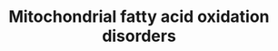 ---
annotations:
- type: Pathway Ontology
  value: carnitine-acylcarnitine translocase deficiency
- type: Pathway Ontology
  value: fatty acid beta degradation pathway
- type: Pathway Ontology
  value: classic metabolic pathway
- type: Disease Ontology
  value: carnitine palmitoyltransferase II deficiency
- type: Pathway Ontology
  value: carnitine palmitoyltransferase I deficiency pathway
- type: Pathway Ontology
  value: fatty acid beta degradation pathway
- type: Disease Ontology
  value: carnitine palmitoyltransferase I deficiency
- type: Disease Ontology
  value: carnitine-acylcarnitine translocase deficiency
authors:
- DeSl
description: test
last-edited: 2021-06-29
organisms:
- Homo sapiens
redirect_from:
- /index.php/Pathway:WP5123
- /instance/WP5123
schema-jsonld:
- '@context': https://schema.org/
  '@id': https://wikipathways.github.io/pathways/WP5123.html
  '@type': Dataset
  creator:
    '@type': Organization
    name: WikiPathways
  description: test
  keywords:
  - LCEH
  - C18 Acyl-CoA
  - C18 Enoyl-CoA
  - Long Chain Fatty Acid
  - FAD+
  - C17 FA
  - SLC25A20
  - C14 Enoyl-CoA
  - ACADM
  - PECR
  - 3-L-Hydroxyacyl-CoA
  - HADHSC
  - C14 FA
  - Carnitine
  - ACSL4
  - C16 FA
  - cis-D3-Enoyl-CoA
  - 3-Ketoacyl-CoA
  - CoASH
  - CPT1A
  - C16 Enoyl-CoA
  - LCHAD
  - C7 FA
  - C12 acyl-CoA
  - C12 FA
  - Long chain Acyl-CoA
  - HADHA
  - DCI
  - C4 FA
  - 2,4 Dienoyl-CoA
  - ACSL2
  - C18 FA
  - C8 FA
  - LKAT
  - C15 FA
  - ACSL3
  - C14 Acyl-CoA
  - C10 FA
  - Acyl-CoA (n-2)
  - C6 FA
  - FADH2
  - ACADL
  - CPT2
  - trans-D2-Enoyl-CoA
  - Acyl-CoA
  - SCP2
  - ACSL1
  - EHHADH
  - ACADVL
  - Long chain acyl-carnitine
  - SLC22A5
  - C16 Acyl-CoA
  - ACADS
  - Acetyl-CoA
  - C9 FA
  license: CC0
  name: Mitochondrial fatty acid oxidation disorders
seo: CreativeWork
title: Mitochondrial fatty acid oxidation disorders
wpid: WP5123
---